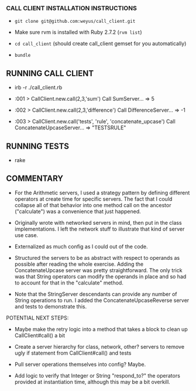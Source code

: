 ### CALL CLIENT INSTALLATION INSTRUCTIONS

* `git clone git@github.com:weyus/call_client.git`

* Make sure rvm is installed with Ruby 2.7.2 (`rvm list`)

* `cd call_client` (should create call_client gemset for you automatically)

* `bundle`

## RUNNING CALL CLIENT

* irb -r ./call_client.rb

* :001 > CallClient.new.call(2,3,'sum')
  Call SumServer...
   => 5
   
* :002 > CallClient.new.call(2,3,'difference')
  Call DifferenceServer...
   => -1

* :003 > CallClient.new.call('tests', 'rule', 'concatenate_upcase')
  Call ConcatenateUpcaseServer...
   => "TESTSRULE"

## RUNNING TESTS 

* rake

## COMMENTARY

* For the Arithmetic servers, I used a strategy pattern by defining different operators at
create time for specific servers. The fact that I could collapse all of that behavior into one method call on the ancestor ("calculate")
was a convenience that just happened.

* Originally wrote with networked servers in mind, then put in the class implementations. I left the network stuff to illustrate that kind of server use case.

* Externalized as much config as I could out of the code.

* Structured the servers to be as abstract with respect to operands as possible after reading the whole exercise. Adding the 
ConcatenateUpcase server was pretty straightforward. The only trick was that String operators can modify the operands in place
and so had to account for that in the "calculate" method.

* Note that the StringServer descendants can provide any number of String operations to run. I added the ConcatenateUpcaseReverse server 
and tests to demonstrate this.

POTENTIAL NEXT STEPS:

* Maybe make the retry logic into a method that takes a block to clean up CallClient#call() a bit

* Create a server hierarchy for class, network, other? servers to remove ugly if statement from CallClient#call() and tests

* Pull server operations themselves into config? Maybe.

* Add logic to verify that Integer or String "respond_to?" the operators provided at instantiation time, although this may be a bit overkill. 


 